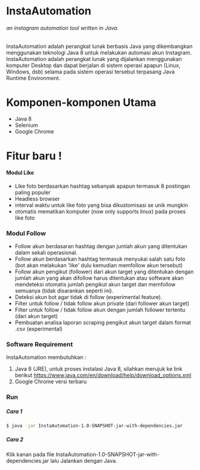 # InstaAutomation
###### an instagram automation tool written in Java.

InstaAutomation adalah perangkat lunak berbasis Java yang dikembangkan menggunakan teknologi Java 8 untuk melakukan automasi akun Instagram. InstaAutomation adalah perangkat lunak yang dijalankan menggunakan komputer Desktop dan dapat berjalan di sistem operasi apapun (Linux, Windows, dsb) selama pada sistem operasi tersebut terpasang Java Runtime Environment.
# Komponen-komponen Utama
  - Java 8
  - Selenium
  - Google Chrome

# Fitur baru !
#### Modul Like
  - Like foto berdasarkan hashtag sebanyak apapun termasuk 8 postingan paling populer
  - Headless browser
  - interval waktu untuk like foto yang bisa dikustomisasi se unik mungkin
  - otomatis mematikan komputer (now only supports linux) pada proses like foto
### Modul Follow  
- Follow akun berdasaran hashtag dengan jumlah akun yang ditentukan dalam sekali operasional.
- Follow akun berdasarkan hashtag termasuk menyukai salah satu foto (bot akan melakukan 'like' dulu kemudian memfollow akun tersebut)
- Follow akun pengikut (follower) dari akun target yang ditentukan dengan jumlah akun yang akan difollow harus ditentukan atau software akan mendeteksi otomatis jumlah pengikut akun target dan memfollow semuanya (tidak disarankan seperti ini).
- Deteksi akun bot agar tidak di follow (experimental feature).
- Filter untuk follow / tidak follow akun private (dari follower akun target)
- Filter untuk follow / tidak follow akun dengan jumlah follower tertentu (dari akun target)
- Pembuatan analisa laporan scraping pengikut akun target dalam format .csv (experimental)

### Software Requirement
InstaAutomation membutuhkan : 
1. Java 8 (JRE), untuk proses instalasi Java 8, silahkan merujuk ke link berikut https://www.java.com/en/download/help/download_options.xml
2. Google Chrome versi terbaru
### Run
##### Cara 1
```sh
$ java -jar InstaAutomation-1.0-SNAPSHOT-jar-with-dependencies.jar
```
##### Cara 2
Klik kanan pada file InstaAutomation-1.0-SNAPSHOT-jar-with-dependencies.jar lalu Jalankan dengan Java.

